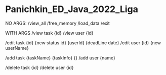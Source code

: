 # Panichkin_ED_Java_2022_Liga

NO ARGS:
/view_all
/free_memory
/load_data
/exit

WITH ARGS
/view task {id}
/view user {id}

/edit task {id} {new status id} {userId} {deadLine date}
/edit user {id} {new userName}

/add task {taskName} {taskInfo} {}
/add user {name}

/delete task {id}
/delete user {id}
